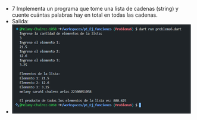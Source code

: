 * 7 Implementa un programa que tome una lista de cadenas (string) y cuente  cuántas palabras hay en total en todas las cadenas.
* Salida:
* ![alt text](image-7.png)

